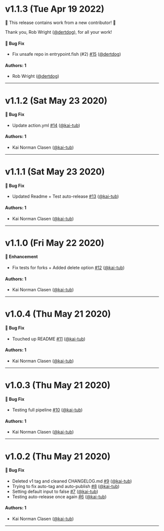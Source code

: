 # v1.1.3 (Tue Apr 19 2022)

:tada: This release contains work from a new contributor! :tada:

Thank you, Rob Wright ([@dertdog](https://github.com/dertdog)), for all your work!

#### 🐛 Bug Fix

- Fix unsafe repo in entrypoint.fish (#2) [#15](https://github.com/kai-tub/external-repo-sync-action/pull/15) ([@dertdog](https://github.com/dertdog))

#### Authors: 1

- Rob Wright ([@dertdog](https://github.com/dertdog))

---

# v1.1.2 (Sat May 23 2020)

#### 🐛 Bug Fix

- Update action.yml [#14](https://github.com/kai-tub/external-repo-sync-action/pull/14) ([@kai-tub](https://github.com/kai-tub))

#### Authors: 1

- Kai Norman Clasen ([@kai-tub](https://github.com/kai-tub))

---

# v1.1.1 (Sat May 23 2020)

#### 🐛 Bug Fix

- Updated Readme + Test auto-release [#13](https://github.com/kai-tub/external-repo-sync-action/pull/13) ([@kai-tub](https://github.com/kai-tub))

#### Authors: 1

- Kai Norman Clasen ([@kai-tub](https://github.com/kai-tub))

---

# v1.1.0 (Fri May 22 2020)

#### 🚀 Enhancement

- Fix tests for forks + Added delete option [#12](https://github.com/kai-tub/external-repo-sync-action/pull/12) ([@kai-tub](https://github.com/kai-tub))

#### Authors: 1

- Kai Norman Clasen ([@kai-tub](https://github.com/kai-tub))

---

# v1.0.4 (Thu May 21 2020)

#### 🐛 Bug Fix

- Touched up README [#11](https://github.com/kai-tub/external-repo-sync-action/pull/11) ([@kai-tub](https://github.com/kai-tub))

#### Authors: 1

- Kai Norman Clasen ([@kai-tub](https://github.com/kai-tub))

---

# v1.0.3 (Thu May 21 2020)

#### 🐛 Bug Fix

- Testing full pipeline [#10](https://github.com/kai-tub/external-repo-sync-action/pull/10) ([@kai-tub](https://github.com/kai-tub))

#### Authors: 1

- Kai Norman Clasen ([@kai-tub](https://github.com/kai-tub))

---

# v1.0.2 (Thu May 21 2020)

#### 🐛 Bug Fix

- Deleted v1 tag and cleaned CHANGELOG.md [#9](https://github.com/kai-tub/external-repo-sync-action/pull/9) ([@kai-tub](https://github.com/kai-tub))
- Trying to fix auto-tag and auto-publish [#8](https://github.com/kai-tub/external-repo-sync-action/pull/8) ([@kai-tub](https://github.com/kai-tub))
- Setting default input to false [#7](https://github.com/kai-tub/external-repo-sync-action/pull/7) ([@kai-tub](https://github.com/kai-tub))
- Testing auto-release once again [#6](https://github.com/kai-tub/external-repo-sync-action/pull/6) ([@kai-tub](https://github.com/kai-tub))

#### Authors: 1

- Kai Norman Clasen ([@kai-tub](https://github.com/kai-tub))

---

